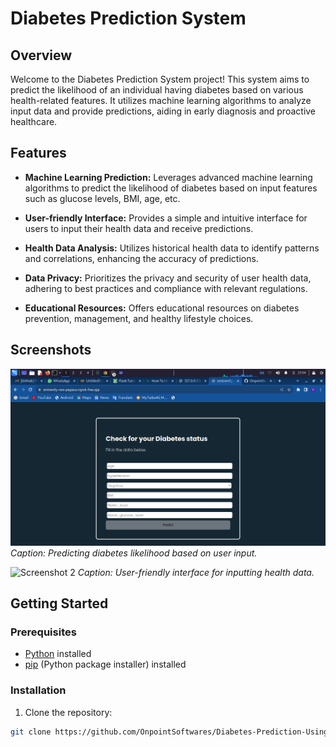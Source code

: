 # Diabetes Prediction System

## Overview

Welcome to the Diabetes Prediction System project! This system aims to predict the likelihood of an individual having diabetes based on various health-related features. It utilizes machine learning algorithms to analyze input data and provide predictions, aiding in early diagnosis and proactive healthcare.

## Features

- **Machine Learning Prediction:** Leverages advanced machine learning algorithms to predict the likelihood of diabetes based on input features such as glucose levels, BMI, age, etc.

- **User-friendly Interface:** Provides a simple and intuitive interface for users to input their health data and receive predictions.

- **Health Data Analysis:** Utilizes historical health data to identify patterns and correlations, enhancing the accuracy of predictions.

- **Data Privacy:** Prioritizes the privacy and security of user health data, adhering to best practices and compliance with relevant regulations.

- **Educational Resources:** Offers educational resources on diabetes prevention, management, and healthy lifestyle choices.

## Screenshots

![Screenshot 1](screenshots/Screenshot_2023-11-22_13_54_26.png)
*Caption: Predicting diabetes likelihood based on user input.*

![Screenshot 2](screenshots/screenshot2.png)
*Caption: User-friendly interface for inputting health data.*

## Getting Started

### Prerequisites

- [Python](https://www.python.org/) installed
- [pip](https://pypi.org/project/pip/) (Python package installer) installed

### Installation

1. Clone the repository:

```bash
git clone https://github.com/OnpointSoftwares/Diabetes-Prediction-Using-Random-Forest-Classifier
